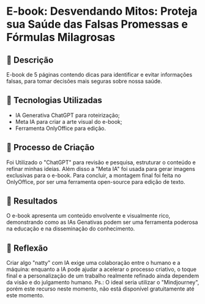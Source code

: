 # E-book: Desvendando Mitos: Proteja sua Saúde das Falsas Promessas e Fórmulas Milagrosas

## 📒 Descrição
E-book de 5 páginas contendo dicas para identificar e evitar informações falsas, para tomar decisões mais seguras sobre nossa saúde.

## 🤖 Tecnologias Utilizadas
- IA Generativa ChatGPT para roteirização;
- Meta IA para criar a arte visual do e-book;
- Ferramenta OnlyOffice para edição.

## 🧐 Processo de Criação
Foi Utilizado o "ChatGPT" para revisão e pesquisa, estruturar o conteúdo e refinar minhas ideias. Além disso a "Meta IA" foi usada para gerar imagens exclusivas para o e-book. Para concluir, a montagem final foi feita no OnlyOffice, por ser uma ferramenta open-source para edição de texto.

## 🚀 Resultados
O e-book apresenta um conteúdo envolvente e visualmente rico, demonstrando como as IAs Genativas podem ser uma ferramenta poderosa na educação e na disseminação do conhecimento.

## 💭 Reflexão
Criar algo "natty" com IA exige uma colaboração entre o humano e a máquina: enquanto a IA pode ajudar a acelerar o processo criativo, o toque final e a personalização de um trabalho realmente refinado ainda dependem da visão e do julgamento humano.
Ps.: O ideal seria utilizar o "Mindjourney", porém este recurso neste momento, não está disponível gratuitamente até este momento.


